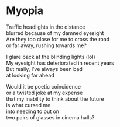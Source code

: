 # Myopia

Traffic headlights in the distance  
blurred because of my damned eyesight  
Are they too close for me to cross the road  
or far away, rushing towards me?  

I glare back at the blinding lights (lol)  
My eyesight has deteriorated in recent years  
But really, I’ve always been bad  
at looking far ahead  

Would it be poetic coincidence  
or a twisted joke at my expense  
that my inability to think about the future  
is what cursed me  
into needing to put on  
two pairs of glasses in cinema halls?  
